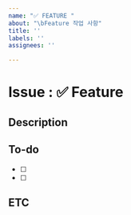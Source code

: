 ```yaml
---
name: "✅ FEATURE "
about: "\bFeature 작업 사항"
title: ''
labels: ''
assignees: ''

---
```


# Issue : ✅ Feature


## Description


## To-do

- [ ]
- [ ]

## ETC
